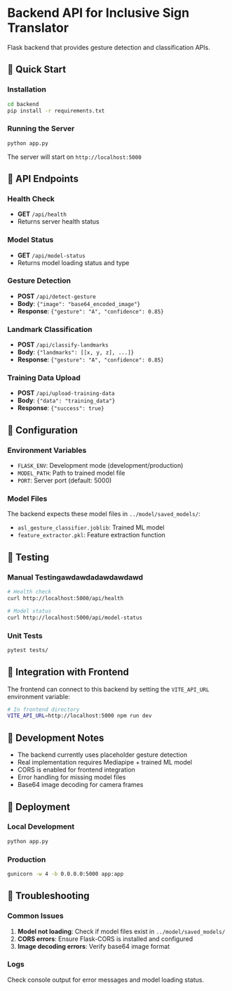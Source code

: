 # Backend API for Inclusive Sign Translator

Flask backend that provides gesture detection and classification APIs.

## 🚀 Quick Start

### Installation
```bash
cd backend
pip install -r requirements.txt
```

### Running the Server
```bash
python app.py
```

The server will start on `http://localhost:5000`

## 📡 API Endpoints

### Health Check
- **GET** `/api/health`
- Returns server health status

### Model Status
- **GET** `/api/model-status`
- Returns model loading status and type

### Gesture Detection
- **POST** `/api/detect-gesture`
- **Body**: `{"image": "base64_encoded_image"}`
- **Response**: `{"gesture": "A", "confidence": 0.85}`

### Landmark Classification
- **POST** `/api/classify-landmarks`
- **Body**: `{"landmarks": [[x, y, z], ...]}`
- **Response**: `{"gesture": "A", "confidence": 0.85}`

### Training Data Upload
- **POST** `/api/upload-training-data`
- **Body**: `{"data": "training_data"}`
- **Response**: `{"success": true}`

## 🔧 Configuration

### Environment Variables
- `FLASK_ENV`: Development mode (development/production)
- `MODEL_PATH`: Path to trained model file
- `PORT`: Server port (default: 5000)

### Model Files
The backend expects these model files in `../model/saved_models/`:
- `asl_gesture_classifier.joblib`: Trained ML model
- `feature_extractor.pkl`: Feature extraction function

## 🧪 Testing

### Manual Testingawdawdadawdawdawd
```bash
# Health check
curl http://localhost:5000/api/health

# Model status
curl http://localhost:5000/api/model-status
```

### Unit Tests
```bash
pytest tests/
```

## 🔄 Integration with Frontend

The frontend can connect to this backend by setting the `VITE_API_URL` environment variable:

```bash
# In frontend directory
VITE_API_URL=http://localhost:5000 npm run dev
```

## 📝 Development Notes

- The backend currently uses placeholder gesture detection
- Real implementation requires Mediapipe + trained ML model
- CORS is enabled for frontend integration
- Error handling for missing model files
- Base64 image decoding for camera frames

## 🚀 Deployment

### Local Development
```bash
python app.py
```

### Production
```bash
gunicorn -w 4 -b 0.0.0.0:5000 app:app
```

## 🔧 Troubleshooting

### Common Issues
1. **Model not loading**: Check if model files exist in `../model/saved_models/`
2. **CORS errors**: Ensure Flask-CORS is installed and configured
3. **Image decoding errors**: Verify base64 image format

### Logs
Check console output for error messages and model loading status.
